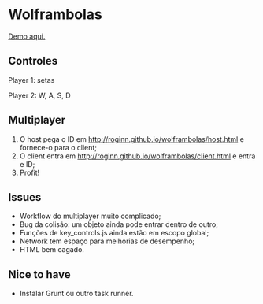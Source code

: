 Wolframbolas
============


[Demo aqui.](https://roginn.github.io/wolframbolas/)


Controles
---------

Player 1: setas

Player 2: W, A, S, D


Multiplayer
-----------

1. O host pega o ID em http://roginn.github.io/wolframbolas/host.html e fornece-o para o client;
2. O client entra em http://roginn.github.io/wolframbolas/client.html e entra e ID;
3. Profit!


Issues
------

- Workflow do multiplayer muito complicado;
- Bug da colisão: um objeto ainda pode entrar dentro de outro;
- Funções de key_controls.js ainda estão em escopo global;
- Network tem espaço para melhorias de desempenho;
- HTML bem cagado.

Nice to have
------------

- Instalar Grunt ou outro task runner.
